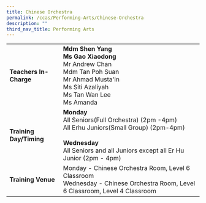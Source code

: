 ```yaml
---
title: Chinese Orchestra
permalink: /ccas/Performing-Arts/Chinese-Orchestra
description: ""
third_nav_title: Performing Arts
---
```



| | |
| --- | ---|
| **Teachers In-Charge** |**Mdm Shen Yang**<br>**Ms Gao Xiaodong**<br>Mr Andrew Chan<br>Mdm Tan Poh Suan<br>Mr Ahmad Musta'in<br>Ms Siti Azaliyah<br>Ms Tan Wan Lee<br>Ms Amanda
|**Training Day/Timing**|**Monday** <br>All Seniors(Full Orchestra) (2pm -4pm) <br>All Erhu Juniors(Small Group) (2pm-4pm)<br><br>**Wednesday**<br>All Seniors and all Juniors except all Er Hu Junior (2pm - 4pm)
|**Training Venue**|Monday - Chinese Orchestra Room, Level 6 Classroom<br>Wednesday - Chinese Orchestra Room, Level 6 Classroom, Level 4 Classroom